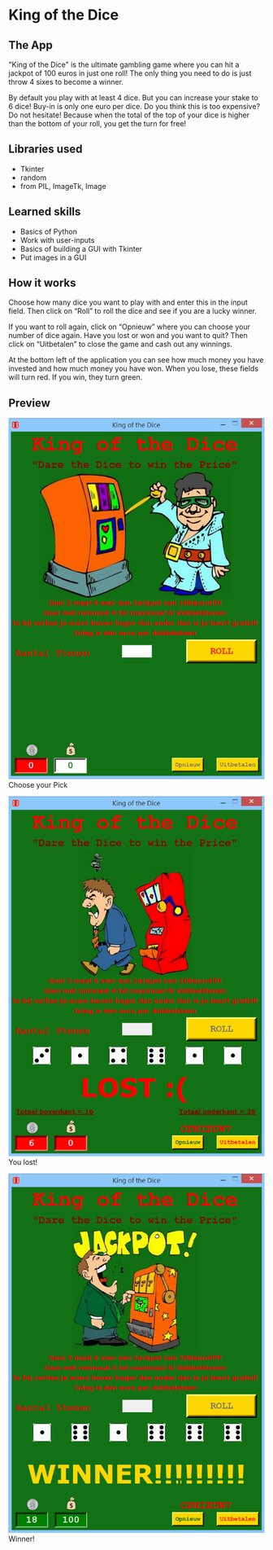 # King of the Dice

## The App

"King of the Dice" is the ultimate gambling game where you can hit a jackpot of 100 euros in just one roll! The only thing you need to do is just throw 4 sixes to become a winner. 

By default you play with at least 4 dice. But you can increase your stake to 6 dice! Buy-in is only one euro per dice. Do you think this is too expensive? Do not hesitate! Because when the total of the top of your dice is higher than the bottom of your roll, you get the turn for free!


## Libraries used

* Tkinter
* random
* from PIL, ImageTk, Image


## Learned skills

* Basics of Python
* Work with user-inputs
* Basics of building a GUI with Tkinter 
* Put images in a GUI


## How it works

Choose how many dice you want to play with and enter this in the input field. Then click on “Roll” to roll the dice and see if you are a lucky winner. 

If you want to roll again, click on “Opnieuw” where you can choose your number of dice again. Have you lost or won and you want to quit? Then click on “Uitbetalen” to close the game and cash out any winnings. 

At the bottom left of the application you can see how much money you have invested and how much money you have won. When you lose, these fields will turn red. If you win, they turn green. 


## Preview

![screenshot_start](Showcase/screenshot_start.png?raw=true '"Choose your Pick"')
Choose your Pick

![screenshot_lost](Showcase/screenshot_lost.png?raw=true '"You lost!"')
You lost!

![screenshot_win](Showcase/screenshot_win.png?raw=true '"Winner!"')
Winner!
